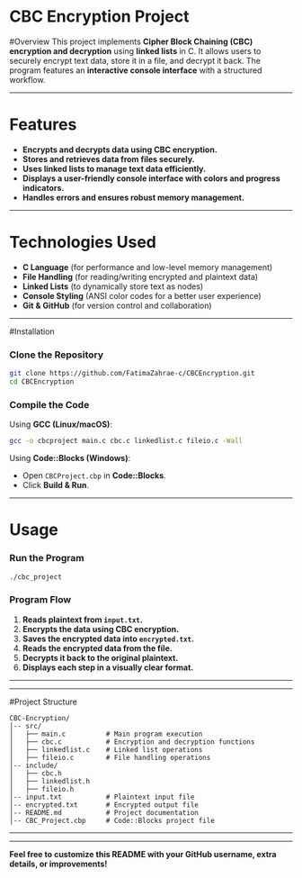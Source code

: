 # CBC Encryption Project

#Overview
This project implements **Cipher Block Chaining (CBC) encryption and decryption** using **linked lists** in C. It allows users to securely encrypt text data, store it in a file, and decrypt it back. The program features an **interactive console interface** with a structured workflow.

---

# Features
- **Encrypts and decrypts data using CBC encryption.**
- **Stores and retrieves data from files securely.**
- **Uses linked lists to manage text data efficiently.**
- **Displays a user-friendly console interface with colors and progress indicators.**
- **Handles errors and ensures robust memory management.**

---

# Technologies Used
- **C Language** (for performance and low-level memory management)
- **File Handling** (for reading/writing encrypted and plaintext data)
- **Linked Lists** (to dynamically store text as nodes)
- **Console Styling** (ANSI color codes for a better user experience)
- **Git & GitHub** (for version control and collaboration)

---

#Installation
###  Clone the Repository
```bash
git clone https://github.com/FatimaZahrae-c/CBCEncryption.git
cd CBCEncryption
```

### Compile the Code
Using **GCC (Linux/macOS)**:
```bash
gcc -o cbcproject main.c cbc.c linkedlist.c fileio.c -Wall
```
Using **Code::Blocks (Windows)**:
- Open `CBCProject.cbp` in **Code::Blocks**.
- Click **Build & Run**.

---

# Usage
### Run the Program
```bash
./cbc_project
```
### Program Flow
1. **Reads plaintext from `input.txt`.**
2. **Encrypts the data using CBC encryption.**
3. **Saves the encrypted data into `encrypted.txt`.**
4. **Reads the encrypted data from the file.**
5. **Decrypts it back to the original plaintext.**
6. **Displays each step in a visually clear format.**

---



---

#Project Structure
```
CBC-Encryption/
│-- src/
│   ├── main.c          # Main program execution
│   ├── cbc.c           # Encryption and decryption functions
│   ├── linkedlist.c    # Linked list operations
│   ├── fileio.c        # File handling operations
│-- include/
│   ├── cbc.h
│   ├── linkedlist.h
│   ├── fileio.h
│-- input.txt           # Plaintext input file
│-- encrypted.txt       # Encrypted output file
│-- README.md           # Project documentation
│-- CBC_Project.cbp     # Code::Blocks project file
```

---



---



**Feel free to customize this README with your GitHub username, extra details, or improvements!**
